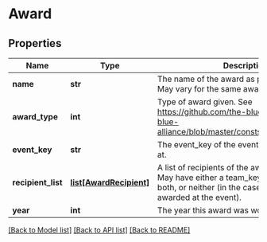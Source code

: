 # Award

## Properties
Name | Type | Description | Notes
------------ | ------------- | ------------- | -------------
**name** | **str** | The name of the award as provided by FIRST. May vary for the same award type. | 
**award_type** | **int** | Type of award given. See https://github.com/the-blue-alliance/the-blue-alliance/blob/master/consts/award_type.py#L6 | 
**event_key** | **str** | The event_key of the event the award was won at. | 
**recipient_list** | [**list[AwardRecipient]**](AwardRecipient.md) | A list of recipients of the award at the event. May have either a team_key or an awardee, both, or neither (in the case the award wasn&#39;t awarded at the event). | 
**year** | **int** | The year this award was won. | 

[[Back to Model list]](../README.md#documentation-for-models) [[Back to API list]](../README.md#documentation-for-api-endpoints) [[Back to README]](../README.md)


